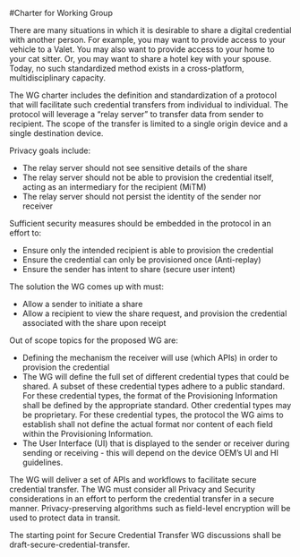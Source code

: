 #Charter for Working Group

There are many situations in which it is desirable to share a digital credential with another person. For example, you may want to provide access to your vehicle to a Valet. You may also want to provide access to your home to your cat sitter. Or, you may want to share a hotel key with your spouse. Today, no such standardized method exists in a cross-platform, multidisciplinary capacity. 

The WG charter includes the definition and standardization of a protocol that will facilitate such credential transfers from individual to individual. The protocol will leverage a “relay server” to transfer data from sender to recipient. The scope of the transfer is limited to a single origin device and a single destination device.

Privacy goals include:

- The relay server should not see sensitive details of the share
- The relay server should not be able to provision the credential itself, acting as an intermediary for the recipient (MiTM)
- The relay server should not persist the identity of the sender nor receiver

Sufficient security measures should be embedded in the protocol in an effort to:

- Ensure only the intended recipient is able to provision the credential
- Ensure the credential can only be provisioned once (Anti-replay)
- Ensure the sender has intent to share (secure user intent)

The solution the WG comes up with must:

- Allow a sender to initiate a share
- Allow a recipient to view the share request, and provision the credential associated with the share upon receipt

Out of scope topics for the proposed WG are:

- Defining the mechanism the receiver will use (which APIs) in order to provision the credential
- The WG will define the full set of different credential types that could be shared. A subset of these credential types adhere to a public standard. For these credential types, the format of the Provisioning Information shall be defined by the appropriate standard. Other credential types may be proprietary. For these credential types, the protocol the WG aims to establish shall not define the actual format nor content of each field within the Provisioning Information.
- The User Interface (UI) that is displayed to the sender or receiver during sending or receiving - this will depend on the device OEM’s UI and HI guidelines.

The WG will deliver a set of APIs and workflows to facilitate secure credential transfer. The WG must consider all Privacy and Security considerations in an effort to perform the credential transfer in a secure manner. Privacy-preserving algorithms such as field-level encryption will be used to protect data in transit.

The starting point for Secure Credential Transfer WG discussions shall be draft-secure-credential-transfer.
